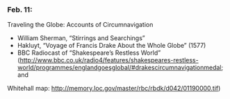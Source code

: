 ### Feb. 11:

Traveling the Globe: Accounts of Circumnavigation

- William Sherman, “Stirrings and Searchings”
- Hakluyt, “Voyage of Francis Drake About the Whole Globe” (1577)
- BBC Radiocast of “Shakespeare’s Restless World” (http://www.bbc.co.uk/radio4/features/shakespeares-restless-world/programmes/englandgoesglobal/#drakescircumnavigationmedal; and

Whitehall map: http://memory.loc.gov/master/rbc/rbdk/d042/01190000.tif)
